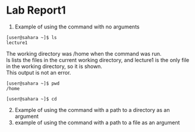 # Lab Report1
1. Example of using the command with no arguments
```
[user@sahara ~]$ ls  
lecture1  
```
The working directory was /home when the command was run.  
ls lists the files in the current working directory, and lecture1 is the only file in the working directory, so it is shown.  
This output is not an error.  

```
[user@sahara ~]$ pwd  
/home  
```
```
[user@sahara ~]$ cd  
```

2.  Example of using the command with a path to a directory as an argument  
3.   example of using the command with a path to a file as an argument  
